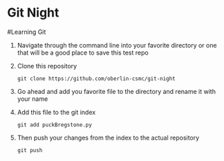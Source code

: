 # Git Night

#Learning Git
1. Navigate through the command line into your favorite directory or one that will be a good place to save this test repo

2. Clone this repository

    `git clone https://github.com/oberlin-csmc/git-night`

3. Go ahead and add you favorite file to the directory and rename it with your name

4. Add this file to the git index

    `git add puckBregstone.py`

5. Then push your changes from the index to the actual repository

    `git push`

